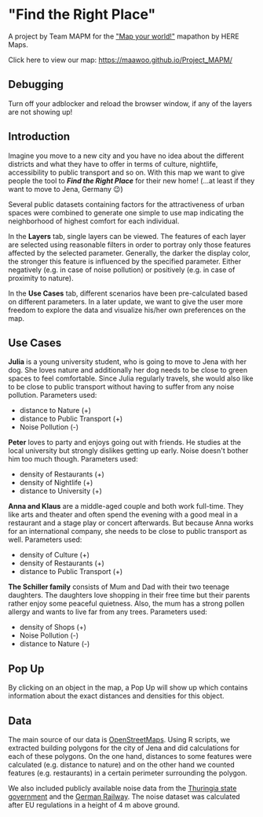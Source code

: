 # "Find the Right Place"
A project by Team MAPM for the ["Map your world!"](https://www.agorize.com/en/challenges/heremapathon) mapathon by HERE Maps.

Click here to view our map:
https://maawoo.github.io/Project_MAPM/

## Debugging
Turn off your adblocker and reload the browser window, if any of the layers are not showing up!

## Introduction

Imagine you move to a new city and you have no idea about the different districts
and what they have to offer in terms of culture, nightlife, accessibility to public 
transport and so on. With this map we want to give people the tool to ***Find the 
Right Place*** for their new home! (...at least if they want to move to Jena, Germany :wink:)

Several public datasets containing factors for the attractiveness of 
urban spaces were combined to generate one simple to use map indicating
the neighborhood of highest comfort for each individual.

In the **Layers** tab, single layers can be viewed. The features of each layer 
are selected using reasonable filters in order to portray only those features affected by 
the selected parameter. Generally, the darker the display color, the 
stronger this feature is influenced by the specified parameter. Either negatively
(e.g. in case of noise pollution) or positively (e.g. in case of 
proximity to nature). 

In the **Use Cases** tab, different scenarios have been pre-calculated based on different parameters. 
In a later update, we want to give the user more freedom to explore the data and visualize 
his/her own preferences on the map. 

## Use Cases

**Julia** is a young university student, who is going to move to Jena with her dog. 
She loves nature and additionally her dog needs to be close to green spaces to feel comfortable. 
Since Julia regularly travels, she would also like to be close to public transport without 
having to suffer from any noise pollution. 
Parameters used: 
- distance to Nature (+) 
- distance to Public Transport (+)
- Noise Pollution (-)

**Peter** loves to party and enjoys going out with friends. He studies at
the local university but strongly dislikes getting up early. Noise 
doesn't bother him too much though. 
Parameters used: 
- density of Restaurants (+) 
- density of Nightlife (+)
- distance to University (+)

**Anna and Klaus** are a middle-aged couple and both work full-time. They 
like arts and theater and often spend the evening with a good meal in
a restaurant and a stage play or concert afterwards. But because 
Anna works for an international company, she needs to be close to 
public transport as well. 
Parameters used: 
- density of Culture (+) 
- density of Restaurants (+)
- distance to Public Transport (+)

**The Schiller family** consists of Mum and Dad with their two teenage 
daughters. The daughters love shopping in their free time but their parents 
rather enjoy some peaceful quietness. Also, the mum has a 
strong pollen allergy and wants to live far from any trees. 
Parameters used: 
- density of Shops (+)
- Noise Pollution (-)
- distance to Nature (-)

## Pop Up

By clicking on an object in the map, a Pop Up will show up which contains
information about the exact distances and densities for this object.

## Data

The main source of our data is [OpenStreetMaps](https://www.openstreetmap.org/).
Using R scripts, we extracted building polygons for the city of Jena and did 
calculations for each of these polygons. 
On the one hand, distances to some features were calculated (e.g. distance to 
nature) and on the other hand we counted features (e.g. restaurants) in a certain 
perimeter surrounding the polygon. 

We also included publicly available noise data from the [Thuringia state government](https://www.geoportal-th.de/de-de/Metadaten/Metadatenansicht/uid/80b250a6-4dda-481d-8568-162e20c1cb7a/sid/0) and the [German Railway](https://www.eba.bund.de/DE/Themen/Laerm_an_Schienenwegen/Laermkartierung/laermkartierung_node.html#doc1528304bodyText2).
The noise dataset was calculated after EU regulations in a height of 4 m above ground.
